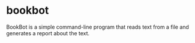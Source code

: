 # bookbot

BookBot is a simple command-line program that reads text from a file and generates a report about the text.
